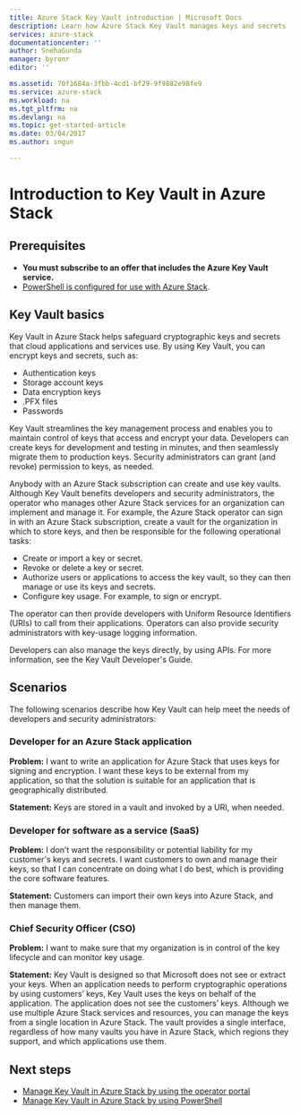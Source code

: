 ```yaml
---
title: Azure Stack Key Vault introduction | Microsoft Docs
description: Learn how Azure Stack Key Vault manages keys and secrets
services: azure-stack
documentationcenter: ''
author: SnehaGunda
manager: byronr
editor: ''

ms.assetid: 70f1684a-3fbb-4cd1-bf29-9f9882e98fe9
ms.service: azure-stack
ms.workload: na
ms.tgt_pltfrm: na
ms.devlang: na
ms.topic: get-started-article
ms.date: 03/04/2017
ms.author: sngun

---
```

# Introduction to Key Vault in Azure Stack

## Prerequisites 

* **You must subscribe to an offer that includes the Azure Key Vault service.**  
* [PowerShell is configured for use with Azure Stack](azure-stack-powershell-configure-user.md).
 
## Key Vault basics
Key Vault in Azure Stack helps safeguard cryptographic keys and secrets that cloud applications and services use. By using Key Vault, you can encrypt keys and secrets, such as:
   * Authentication keys 
   * Storage account keys
   * Data encryption keys
   * .PFX files
   * Passwords

Key Vault streamlines the key management process and enables you to maintain control of keys that access and encrypt your data. Developers can create keys for development and testing in minutes, and then seamlessly migrate them to production keys. Security administrators can grant (and revoke) permission to keys, as needed.

Anybody with an Azure Stack subscription can create and use key vaults. Although Key Vault benefits developers and security administrators, the operator who manages other Azure Stack services for an organization can implement and manage it. For example, the Azure Stack operator can sign in with an Azure Stack subscription, create a vault for the organization in which to store keys, and then be responsible for the following operational tasks:

* Create or import a key or secret.
* Revoke or delete a key or secret.
* Authorize users or applications to access the key vault, so they can
    then manage or use its keys and secrets.
* Configure key usage. For example, to sign or encrypt.

The operator can then provide developers with Uniform Resource Identifiers (URIs) to call from their applications. Operators can also provide security administrators with key-usage logging information.

Developers can also manage the keys directly, by using APIs. For more information, see the Key Vault Developer's Guide.

## Scenarios
The following scenarios describe how Key Vault can help meet the needs of developers and security administrators:

### Developer for an Azure Stack application
**Problem:** I want to write an application for Azure Stack that uses keys for signing and encryption. I want these keys to be external from my application, so that the solution is suitable for an application that is geographically distributed.

**Statement:** Keys are stored in a vault and invoked by a URI, when needed.

### Developer for software as a service (SaaS)
**Problem:** I don’t want the responsibility or potential liability for my customer's keys and secrets. I want customers to own and manage their keys, so that I can concentrate on doing what I do best, which is providing the core software features.

**Statement:** Customers can import their own keys into Azure Stack, and then manage them. 

### Chief Security Officer (CSO)
**Problem:** I want to make sure that my organization is in control of the key lifecycle and can monitor key usage.

**Statement:** Key Vault is designed so that Microsoft does not see or extract your keys. When an application needs to perform cryptographic operations by using customers’ keys, Key Vault uses the keys on behalf of the application. The application does not see the customers’ keys. Although we use multiple Azure Stack services and resources, you can manage the keys from a single location in Azure Stack. The vault provides a single interface, regardless of how many vaults you have in Azure Stack, which regions they support, and which applications use them.

## Next steps

* [Manage Key Vault in Azure Stack by using the operator portal](azure-stack-kv-manage-portal.md)  
* [Manage Key Vault in Azure Stack by using PowerShell](azure-stack-kv-manage-powershell.md)

